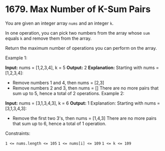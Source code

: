 # 1679. Max Number of K-Sum Pairs

You are given an integer array `nums` and an integer `k`.

In one operation, you can pick two numbers from the array whose `sum` equals `k` and remove them from the array.

Return the maximum number of operations you can perform on the array.

 

Example 1:

**Input:** nums = [1,2,3,4], k = 5
**Output:** 2
**Explanation:** Starting with nums = [1,2,3,4]:
- Remove numbers 1 and 4, then nums = [2,3]
- Remove numbers 2 and 3, then nums = []
There are no more pairs that sum up to 5, hence a total of 2 operations.
Example 2:

**Input:** nums = [3,1,3,4,3], k = 6
**Output:** 1
Explanation: Starting with nums = [3,1,3,4,3]:
- Remove the first two 3's, then nums = [1,4,3]
There are no more pairs that sum up to 6, hence a total of 1 operation.
 

Constraints:

`1 <= nums.length <= 105`
`1 <= nums[i] <= 109`
`1 <= k <= 109`
